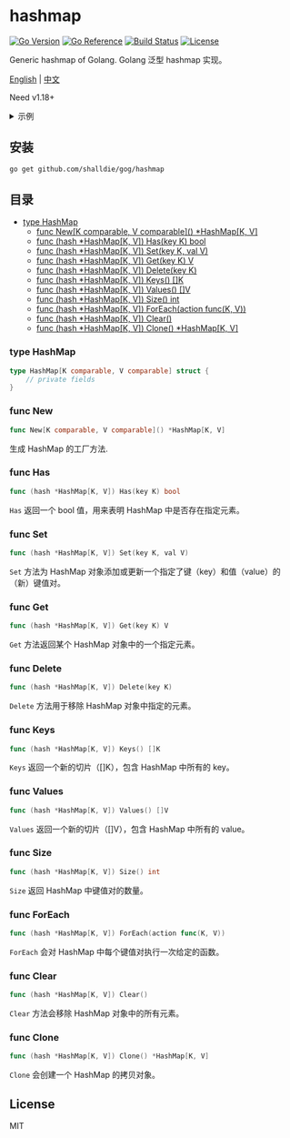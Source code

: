 # hashmap

[![Go Version](https://img.shields.io/github/go-mod/go-version/shalldie/gog?label=go&logo=go&style=flat-square)](https://github.com/shalldie/gog)
[![Go Reference](https://pkg.go.dev/badge/github.com/shalldie/gog.svg)](https://pkg.go.dev/github.com/shalldie/gog)
[![Build Status](https://img.shields.io/github/workflow/status/shalldie/gog/ci?label=test&logo=github&style=flat-square)](https://github.com/shalldie/gog/actions)
[![License](https://img.shields.io/github/license/shalldie/gog?logo=github&style=flat-square)](https://github.com/shalldie/gog)

Generic hashmap of Golang. Golang 泛型 hashmap 实现。

[English](./README.md) | [中文](./README.zh-CN.md)

Need v1.18+

<details><summary>示例</summary>
<p>

```go
{
    hash := hashmap.New[string, string]()
    hash.Set("name", "tom")

	fmt.Println(hash.Get("name")) // "tom"
	fmt.Println(hash.Has("name")) // true
}
```

</p>
</details>

## 安装

```bash
go get github.com/shalldie/gog/hashmap
```

## 目录

- [type HashMap](#type-HashMap)
  - [func New\[K comparable, V comparable\]() \*HashMap\[K, V\]](#func-New)
  - [func (hash \*HashMap[K, V]) Has(key K) bool](#func-Has)
  - [func (hash \*HashMap[K, V]) Set(key K, val V)](#func-Set)
  - [func (hash \*HashMap[K, V]) Get(key K) V](#func-Get)
  - [func (hash \*HashMap[K, V]) Delete(key K)](#func-Delete)
  - [func (hash \*HashMap[K, V]) Keys() []K](#func-Keys)
  - [func (hash \*HashMap[K, V]) Values() []V](#func-Values)
  - [func (hash \*HashMap[K, V]) Size() int](#func-Size)
  - [func (hash \*HashMap[K, V]) ForEach(action func(K, V))](#func-ForEach)
  - [func (hash \*HashMap[K, V]) Clear()](#func-Clear)
  - [func (hash \*HashMap[K, V]) Clone() \*HashMap[K, V]](#func-Clone)

### type HashMap

```go
type HashMap[K comparable, V comparable] struct {
	// private fields
}
```

### func New

```go
func New[K comparable, V comparable]() *HashMap[K, V]
```

生成 HashMap 的工厂方法.

### func Has

```go
func (hash *HashMap[K, V]) Has(key K) bool
```

`Has` 返回一个 bool 值，用来表明 HashMap 中是否存在指定元素。

### func Set

```go
func (hash *HashMap[K, V]) Set(key K, val V)
```

`Set` 方法为 HashMap 对象添加或更新一个指定了键（key）和值（value）的（新）键值对。

### func Get

```go
func (hash *HashMap[K, V]) Get(key K) V
```

`Get` 方法返回某个 HashMap 对象中的一个指定元素。

### func Delete

```go
func (hash *HashMap[K, V]) Delete(key K)
```

`Delete` 方法用于移除 HashMap 对象中指定的元素。

### func Keys

```go
func (hash *HashMap[K, V]) Keys() []K
```

`Keys` 返回一个新的切片（[]K），包含 HashMap 中所有的 key。

### func Values

```go
func (hash *HashMap[K, V]) Values() []V
```

`Values` 返回一个新的切片（[]V），包含 HashMap 中所有的 value。

### func Size

```go
func (hash *HashMap[K, V]) Size() int
```

`Size` 返回 HashMap 中键值对的数量。

### func ForEach

```go
func (hash *HashMap[K, V]) ForEach(action func(K, V))
```

`ForEach` 会对 HashMap 中每个键值对执行一次给定的函数。

### func Clear

```go
func (hash *HashMap[K, V]) Clear()
```

`Clear` 方法会移除 HashMap 对象中的所有元素。

### func Clone

```go
func (hash *HashMap[K, V]) Clone() *HashMap[K, V]
```

`Clone` 会创建一个 HashMap 的拷贝对象。

## License

MIT
